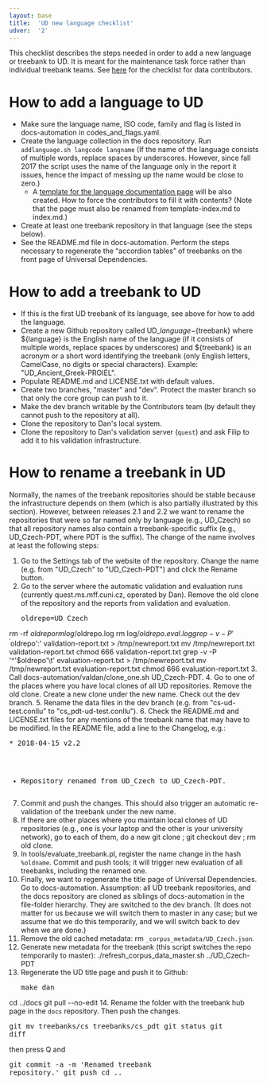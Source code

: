 ```yaml
---
layout: base
title:  'UD new language checklist'
udver:  '2'
---
```


This checklist describes the steps needed in order to add a new language or treebank to UD.
It is meant for the maintenance task force rather than individual treebank teams.
See [here](release_checklist.html) for the checklist for data contributors.

# How to add a language to UD

* Make sure the language name, ISO code, family and flag is listed in docs-automation in codes_and_flags.yaml.
* Create the language collection in the docs repository. Run `addlanguage.sh langcode langname`
  (If the name of the language consists of multiple words, replace spaces by underscores.
  However, since fall 2017 the script uses the name of the language only in the report it issues,
  hence the impact of messing up the name would be close to zero.)
  * A [template for the language documentation page](https://github.com/UniversalDependencies/docs/blob/pages-source/_template/template-index.md) will be also created. How to force the contributors
    to fill it with contents? (Note that the page must also be renamed from template-index.md to index.md.)
* Create at least one treebank repository in that language (see the steps below).
* See the README.md file in docs-automation. Perform the steps necessary to regenerate the “accordion tables”
  of treebanks on the front page of Universal Dependencies.

# How to add a treebank to UD

* If this is the first UD treebank of its language, see above for how to add the language.
* Create a new Github repository called UD_${language}-${treebank} where ${language} is the
  English name of the language (if it consists of multiple words, replace spaces by underscores)
  and ${treebank} is an acronym or a short word identifying the treebank (only English letters,
  CamelCase, no digits or special characters). Example: "UD_Ancient_Greek-PROIEL".
* Populate README.md and LICENSE.txt with default values.
* Create two branches, "master" and "dev". Protect the master branch so that only the core group
  can push to it.
* Make the dev branch writable by the Contributors team (by default they cannot push to the repository
  at all).
* Clone the repository to Dan's local system.
* Clone the repository to Dan's validation server (`quest`) and ask Filip to add it to his validation infrastructure.

# How to rename a treebank in UD

Normally, the names of the treebank repositories should be stable because the infrastructure depends on them
(which is also partially illustrated by this section). However, between releases 2.1 and 2.2 we want to rename
the repositories that were so far named only by language (e.g., UD_Czech) so that all repository names also
contain a treebank-specific suffix (e.g., UD_Czech-PDT, where PDT is the suffix). The change of the name involves
at least the following steps:

1.  Go to the Settings tab of the website of the repository. Change the name (e.g. from "UD_Czech" to "UD_Czech-PDT") and click the Rename button.
2.  Go to the server where the automatic validation and evaluation runs (currently quest.ms.mff.cuni.cz, operated by Dan).
    Remove the old clone of the repository and the reports from validation and evaluation.
    <pre>oldrepo=UD_Czech
rm -rf $oldrepo
rm log/$oldrepo.log
rm log/$oldrepo.eval.log
grep -v -P '^'$oldrepo':' validation-report.txt > /tmp/newreport.txt
mv /tmp/newreport.txt validation-report.txt
chmod 666 validation-report.txt
grep -v -P '^'$oldrepo'\t' evaluation-report.txt > /tmp/newreport.txt
mv /tmp/newreport.txt evaluation-report.txt
chmod 666 evaluation-report.txt</pre>
3.  Call docs-automation/valdan/clone_one.sh UD_Czech-PDT.
4.  Go to one of the places where you have local clones of all UD repositories. Remove the old clone.
    Create a new clone under the new name. Check out the dev branch.
5.  Rename the data files in the dev branch (e.g. from "cs-ud-test.conllu" to "cs_pdt-ud-test.conllu").
6.  Check the README.md and LICENSE.txt files for any mentions of the treebank name that may have to be modified.
    In the README file, add a line to the Changelog, e.g.:
    <pre>* 2018-04-15 v2.2
  * Repository renamed from UD_Czech to UD_Czech-PDT.</pre>
7.  Commit and push the changes. This should also trigger an automatic re-validation of the treebank under the new name.
8.  If there are other places where you maintain local clones of UD repositories (e.g., one is your laptop and the other is your
    university network), go to each of them, do a new git clone ; git checkout dev ; rm old clone.
9.  In tools/evaluate_treebank.pl, register the name change in the hash `%oldname`.
    Commit and push tools; it will trigger new evaluation of all treebanks, including the renamed one.
10. Finally, we want to regenerate the title page of Universal Dependencies.
    Go to docs-automation. Assumption: all UD treebank repositories, and the docs repository are cloned as siblings of docs-automation
    in the file-folder hierarchy. They are switched to the dev branch. (It does not matter for us because we will switch them to
    master in any case; but we assume that we do this temporarily, and we will switch back to dev when we are done.)
11. Remove the old cached metadata: rm `_corpus_metadata/UD_Czech.json`.
12. Generate new metadata for the treebank (this script switches the repo temporarily to master):
    ./refresh_corpus_data_master.sh ../UD_Czech-PDT
13. Regenerate the UD title page and push it to Github:
    <pre>make dan
cd ../docs
git pull --no-edit</pre>
14. Rename the folder with the treebank hub page in the `docs` repository. Then push the changes.
    <pre>git mv treebanks/cs treebanks/cs_pdt
git status
git diff</pre> then press Q and
    <pre>git commit -a -m 'Renamed treebank repository.'
git push
cd ..</pre>
